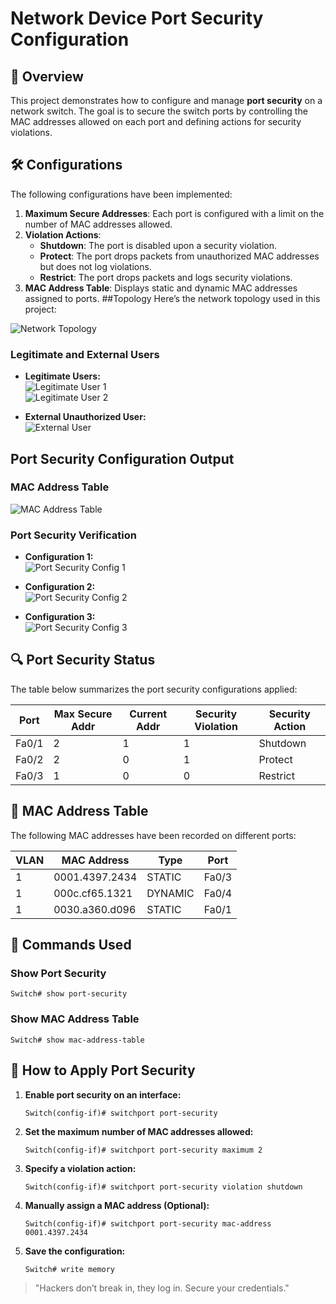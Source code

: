 # Network Device Port Security Configuration

## 📌 Overview
This project demonstrates how to configure and manage **port security** on a network switch. The goal is to secure the switch ports by controlling the MAC addresses allowed on each port and defining actions for security violations.

## 🛠️ Configurations
The following configurations have been implemented:

1. **Maximum Secure Addresses**: Each port is configured with a limit on the number of MAC addresses allowed.
2. **Violation Actions**:
   - **Shutdown**: The port is disabled upon a security violation.
   - **Protect**: The port drops packets from unauthorized MAC addresses but does not log violations.
   - **Restrict**: The port drops packets and logs security violations.
3. **MAC Address Table**: Displays static and dynamic MAC addresses assigned to ports.
##Topology
Here’s the network topology used in this project:

![Network Topology](https://github.com/21Lalit/Networking-projects/blob/main/Port-Security-Configuration/External-non-user-01.png)  

### Legitimate and External Users  
- **Legitimate Users:**  
  ![Legitimate User 1](https://github.com/21Lalit/Networking-projects/blob/main/Port-Security-Configuration/Legitimate-User-01.png)  
  ![Legitimate User 2](https://github.com/21Lalit/Networking-projects/blob/main/Port-Security-Configuration/Legitimate-User-02.png)  

- **External Unauthorized User:**  
  ![External User](https://github.com/21Lalit/Networking-projects/blob/main/Port-Security-Configuration/External-non-user-01.png)  

## Port Security Configuration Output  
### MAC Address Table  
![MAC Address Table](https://github.com/21Lalit/Networking-projects/blob/main/Port-Security-Configuration/Mac-Address-Table-01.png)  

### Port Security Verification  
- **Configuration 1:**  
  ![Port Security Config 1](https://github.com/21Lalit/Networking-projects/blob/main/Port-Security-Configuration/Mac-and-Port-Security-Running-Conf-01.png)  

- **Configuration 2:**  
  ![Port Security Config 2](https://github.com/21Lalit/Networking-projects/blob/main/Port-Security-Configuration/Mac-and-Port-Security-Running-Conf-02.png)  

- **Configuration 3:**  
  ![Port Security Config 3](https://github.com/21Lalit/Networking-projects/blob/main/Port-Security-Configuration/Mac-and-Port-Security-Running-Conf-03.png)  

## 🔍 Port Security Status
The table below summarizes the port security configurations applied:

| Port  | Max Secure Addr | Current Addr | Security Violation | Security Action |
|-------|----------------|--------------|---------------------|-----------------|
| Fa0/1 | 2              | 1            | 1                   | Shutdown        |
| Fa0/2 | 2              | 0            | 1                   | Protect         |
| Fa0/3 | 1              | 0            | 0                   | Restrict        |

## 📄 MAC Address Table
The following MAC addresses have been recorded on different ports:

| VLAN | MAC Address       | Type     | Port  |
|------|------------------|----------|-------|
| 1    | 0001.4397.2434   | STATIC   | Fa0/3 |
| 1    | 000c.cf65.1321   | DYNAMIC  | Fa0/4 |
| 1    | 0030.a360.d096   | STATIC   | Fa0/1 |

## 📜 Commands Used
### Show Port Security
```shell
Switch# show port-security
```
### Show MAC Address Table
```shell
Switch# show mac-address-table
```

## 📌 How to Apply Port Security
1. **Enable port security on an interface:**
   ```shell
   Switch(config-if)# switchport port-security
   ```
2. **Set the maximum number of MAC addresses allowed:**
   ```shell
   Switch(config-if)# switchport port-security maximum 2
   ```
3. **Specify a violation action:**
   ```shell
   Switch(config-if)# switchport port-security violation shutdown
   ```
4. **Manually assign a MAC address (Optional):**
   ```shell
   Switch(config-if)# switchport port-security mac-address 0001.4397.2434
   ```
5. **Save the configuration:**
   ```shell
   Switch# write memory
   ```

> "Hackers don’t break in, they log in. Secure your credentials."

